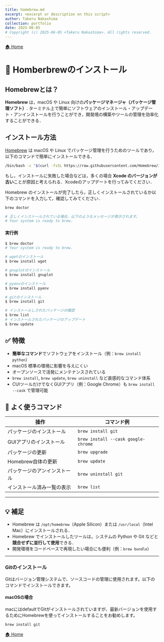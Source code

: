 ```yaml
---
title: homebrew.md
excerpt: <excerpt or description on this script>
author: Takeru Nakashima
collection: portfolio
date: 2025-06-05
# Copyright (c) 2025-06-05 <Takeru Nakashima>. All rights reserved.
---
```

[🏠 Home](../environment.md)
# 🍺 Homberbrewのインストール

##  Homebrewとは？

**Homebrew** は，macOS や Linux 向けの**パッケージマネージャ（パッケージ管理ソフト）**.
ターミナル上で簡単にソフトウェアのインストール・アップデート・アンインストールを行うことができ，開発境の構築やツールの管理を効率化することができる．

## インストール方法

[Homebrew](https://brew.sh/ja/) は macOS や Linux でパッケージ管理を行うためのツールであり，以下のコマンドで簡単にインストールできる．

```bash
/bin/bash -c "$(curl -fsSL https://raw.githubusercontent.com/Homebrew/install/HEAD/install.sh)"
```

もし，インストールに失敗した場合などは，多くの場合 **Xcode のバージョンが古い**ことが原因と考えられる．Xcodeのアップデートを行ってみてください．

Homebrew のインストールが完了したら，正しくインストールされているか以下のコマンドを入力して，確認してみてください．

```bash
brew doctor

# 正しくインストールされている場合、以下のようなメッセージが表示されます。
# Your system is ready to brew.
```
#### 実行例
```bash
$ brew doctor
# Your system is ready to brew.

# wgetのインストール
$ brew install wget

# gnuplotのインストール
$ brew install gnuplot

# pyenvのインストール
$ brew install pyenv

# gitのインストール
$ brew install git

# インストールしされたパッケージの確認
$ brew list
# インストールされたパッケージのアップデート
$ brew update
```


## ✅ 特徴

- **簡単なコマンド**でソフトウェアをインストール（例：`brew install python`）
- macOS 標準の環境に影響を与えにくい
- オープンソースで活発にメンテナンスされている
- `brew install`, `brew update`, `brew uninstall` など直感的なコマンド体系
- CUIツールだけでなくGUIアプリ（例：Google Chrome）も `brew install --cask` で管理可能

## 🔧 よく使うコマンド

| 操作 | コマンド例 |
|------|-------------|
| パッケージのインストール | `brew install git` |
| GUIアプリのインストール | `brew install --cask google-chrome` |
| パッケージの更新 | `brew upgrade` |
| Homebrew自体の更新 | `brew update` |
| パッケージのアンインストール | `brew uninstall git` |
| インストール済み一覧の表示 | `brew list` |

---

## 💡 補足

- Homebrew は `/opt/homebrew`（Apple Silicon）または `/usr/local`（Intel Mac）にインストールされる．
- Homebrew でインストールしたツールは，システムの Python や Git などと**競合せずに並行して使用**できる．
- 開発環境をコードベースで再現したい場合にも便利（例：`brew bundle`）



---
### Gitのインストール
Gitはバージョン管理システムで、ソースコードの管理に使用されます。以下のコマンドでインストールできます。

#### macOSの場合
macにはdefaultでGitがインストールされていますが、最新バージョンを使用するためにHomebrewを使ってインストールすることをお勧めします。
```bash
brew install git
```

[🏠 Home](../environment.md)